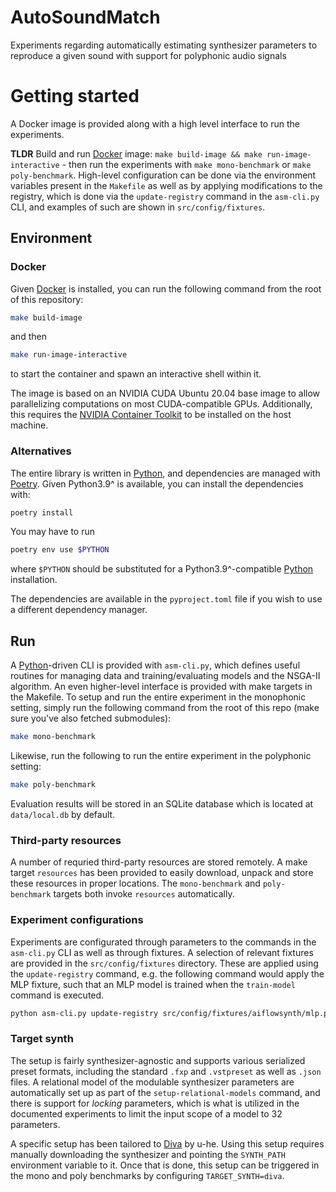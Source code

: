 # AutoSoundMatch
Experiments regarding automatically estimating synthesizer parameters to reproduce a given sound with support for polyphonic audio signals

# Getting started
A Docker image is provided along with a high level interface to run the experiments.

<b>TLDR</b> Build and run [Docker](https://www.docker.com) image: `make build-image && make run-image-interactive` - then run the experiments with `make mono-benchmark` or `make poly-benchmark`. High-level configuration can be done via the environment variables present in the `Makefile` as well as by applying modifications to the registry, which is done via the `update-registry` command in the `asm-cli.py` CLI, and examples of such are shown in `src/config/fixtures`.

## Environment
### Docker
Given [Docker](https://www.docker.com) is installed, you can run the following command from the root of this repository:

```bash
make build-image
```

and then

```bash
make run-image-interactive
```

to start the container and spawn an interactive shell within it.

The image is based on an NVIDIA CUDA Ubuntu 20.04 base image to allow parallelizing computations on most CUDA-compatible GPUs. Additionally, this requires the [NVIDIA Container Toolkit](https://docs.nvidia.com/datacenter/cloud-native/container-toolkit/install-guide.html) to be installed on the host machine.

### Alternatives
The entire library is written in [Python](https://www.python.org/), and dependencies are managed with [Poetry](https://python-poetry.org/). Given Python3.9^ is available, you can install the dependencies with:

```bash
poetry install
```

You may have to run

```bash
poetry env use $PYTHON
```

where `$PYTHON` should be substituted for a Python3.9^-compatible [Python](https://www.python.org/) installation.

The dependencies are available in the `pyproject.toml` file if you wish to use a different dependency manager.

## Run
A [Python](https://www.python.org/)-driven CLI is provided with `asm-cli.py`, which defines useful routines for managing data and training/evaluating models and the NSGA-II algorithm.
An even higher-level interface is provided with make targets in the Makefile. To setup and run the entire experiment in the monophonic setting, simply run the following command from the root of this repo (make sure you've also fetched submodules):

```bash
make mono-benchmark
```

Likewise, run the following to run the entire experiment in the polyphonic setting:

```bash
make poly-benchmark
```

Evaluation results will be stored in an SQLite database which is located at `data/local.db` by default.

### Third-party resources
A number of requried third-party resources are stored remotely. A make target `resources` has been provided to easily download, unpack and store these resources in proper locations. The `mono-benchmark` and `poly-benchmark` targets both invoke `resources` automatically.

### Experiment configurations
Experiments are configurated through parameters to the commands in the `asm-cli.py` CLI as well as through fixtures. A selection of relevant fixtures are provided in the `src/config/fixtures` directory. These are applied using the `update-registry` command, e.g. the following command would apply the MLP fixture, such that an MLP model is trained when the `train-model` command is executed.

```bash
python asm-cli.py update-registry src/config/fixtures/aiflowsynth/mlp.py
```

### Target synth
The setup is fairly synthesizer-agnostic and supports various serialized preset formats, including the standard `.fxp` and `.vstpreset` as well as `.json` files. A relational model of the modulable synthesizer parameters are automatically set up as part of the `setup-relational-models` command, and there is support for <i>locking</i> parameters, which is what is utilized in the documented experiments to limit the input scope of a model to 32 parameters.

A specific setup has been tailored to [Diva](https://u-he.com/products/diva/) by u-he. Using this setup requires manually downloading the synthesizer and pointing the `SYNTH_PATH` environment variable to it. Once that is done, this setup can be triggered in the mono and poly benchmarks by configuring `TARGET_SYNTH=diva`.
